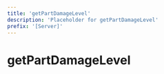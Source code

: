 ```yaml
---
title: 'getPartDamageLevel'
description: 'Placeholder for getPartDamageLevel'
prefix: '[Server]'
---
```


# getPartDamageLevel
